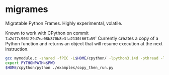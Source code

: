 # migrames
Migratable Python Frames. Highly experimental, volatile.

Known to work with CPython on commit `7a2d77c903f29d7ea08b870b8e3fa2130f667a59`'
Currently creates a copy of a Python function and returns an object that will resume execution at the next instruction.
```bash
gcc mymodule.c -shared -fPIC -L$HOME/cpython/ -lpython3.14d -pthread -lm -lutil -ldl -I/u/zanef2/cpython/install_dir/include/python3.14d -o mymodule.so
export PYTHONPATH=$PWD
$HOME/cpython/python ./examples/copy_then_run.py
```
